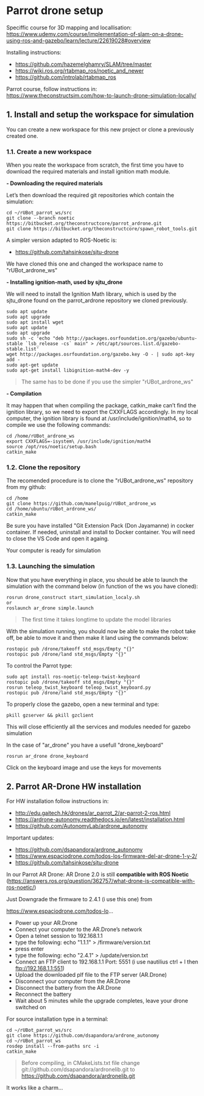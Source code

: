 # Parrot drone setup

Speciffic course for 3D mapping and locallisation:
https://www.udemy.com/course/implementation-of-slam-on-a-drone-using-ros-and-gazebo/learn/lecture/22619028#overview

Installing instructions:
- https://github.com/hazemelghamry/SLAM/tree/master
- https://wiki.ros.org/rtabmap_ros/noetic_and_newer
- https://github.com/introlab/rtabmap_ros

Parrot course, follow instructions in:
https://www.theconstructsim.com/how-to-launch-drone-simulation-locally/

## **1. Install and setup the workspace for simulation**
You can create a new workspace for this new project or clone a previously created one.

### **1.1. Create a new workspace**
When you reate the workspace from scratch, the first time you have to download the required materials and install ignition math module.

**- Downloading the required materials**

Let’s then download the required git repositories which contain the simulation:
```shell
cd ~/rUBot_parrot_ws/src
git clone --branch noetic https://bitbucket.org/theconstructcore/parrot_ardrone.git
git clone https://bitbucket.org/theconstructcore/spawn_robot_tools.git
```
A simpler version adapted to ROS-Noetic is:
- https://github.com/tahsinkose/sjtu-drone

We have cloned this one and changed the workspace name to "rUBot_ardrone_ws"

**- Installing ignition-math, used by sjtu_drone**

We will need to install the Ignition Math library, which is used by the sjtu_drone found on the parrot_ardrone repository we cloned previously.
```shell
sudo apt update
sudo apt upgrade
sudo apt install wget
sudo apt update
sudo apt upgrade
sudo sh -c 'echo "deb http://packages.osrfoundation.org/gazebo/ubuntu-stable `lsb_release -cs` main" > /etc/apt/sources.list.d/gazebo-stable.list'
wget http://packages.osrfoundation.org/gazebo.key -O - | sudo apt-key add -
sudo apt-get update
sudo apt-get install libignition-math4-dev -y
```
> The same has to be done if you use the simpler "rUBot_ardrone_ws"

**- Compilation**

It may happen that when compiling the package, catkin_make can’t find the ignition library, so we need to export the CXXFLAGS accordingly. In my local computer, the ignition library is found at /usr/include/ignition/math4, so to compile we use the following commands:
```shell
cd /home/rUBot_ardrone_ws
export CXXFLAGS=-isystem\ /usr/include/ignition/math4
source /opt/ros/noetic/setup.bash
catkin_make
```

### **1.2. Clone the repository**
The recomended procedure is to clone the "rUBot_ardrone_ws" repository from my github:
```shell
cd /home
git clone https://github.com/manelpuig/rUBot_ardrone_ws
cd /home/ubuntu/rUBot_ardrone_ws/
catkin_make
```
Be sure you have installed "Git Extension Pack (Don Jayamanne) in cocker container. If needed, uninstall and install to Docker container. You will need to close the VS Code and open it againg.

Your computer is ready for simulation

### **1.3. Launching the simulation**

Now that you have everything in place, you should be able to launch the simulation with the command below (in function of the ws you have cloned):
```shell
rosrun drone_construct start_simulation_localy.sh
or
roslaunch ar_drone simple.launch
```
>The first time it takes longtime to update the model libraries

With the simulation running, you should now be able to make the robot take off, be able to move it and then make it land using the commands below:
```shell
rostopic pub /drone/takeoff std_msgs/Empty "{}"
rostopic pub /drone/land std_msgs/Empty "{}"
```
To control the Parrot type:
```shell
sudo apt install ros-noetic-teleop-twist-keyboard
rostopic pub /drone/takeoff std_msgs/Empty "{}"
rosrun teleop_twist_keyboard teleop_twist_keyboard.py
rostopic pub /drone/land std_msgs/Empty "{}"
```
To properly close the gazebo, open a new terminal and type:
```shell
pkill gzserver && pkill gzclient
```
This will close efficiently all the services and modules needed for gazebo simulation

In the case of "ar_drone" you have a usefull "drone_keyboard"
```shell
rosrun ar_drone drone_keyboard
```
Click on the keyboard image and use the keys for movements
## **2. Parrot AR-Drone HW installation**

For HW installation follow instructions in:
- http://edu.gaitech.hk/drones/ar_parrot_2/ar-parrot-2-ros.html
- https://ardrone-autonomy.readthedocs.io/en/latest/installation.html
- https://github.com/AutonomyLab/ardrone_autonomy

Important updates:
- https://github.com/dsapandora/ardrone_autonomy
- https://www.espaciodrone.com/todos-los-firmware-del-ar-drone-1-y-2/
- https://github.com/tahsinkose/sjtu-drone

In our Parrot AR Drone:
AR Drone 2.0 is still **compatible with ROS Noetic** (https://answers.ros.org/question/362757/what-drone-is-compatible-with-ros-noetic/)

Just Downgrade the firmware to 2.4.1 (i use this one) from

https://www.espaciodrone.com/todos-lo...

- Power up your AR.Drone
- Connect your computer to the AR.Drone’s network
- Open a telnet session to 192.168.1.1
- type the following: echo "1.1.1" > /firmware/version.txt
- press enter
- type the following: echo "2.4.1" > /update/version.txt
- Connect an FTP client to 192.168.1.1 Port: 5551 (i use nautilius ctrl + l then ftp://192.168.1.1:551)
- Upload the downloaded plf file to the FTP server (AR.Drone)
- Disconnect your computer from the AR.Drone
- Disconnect the battery from the AR.Drone
- Reconnect the battery
- Wait about 5 minutes while the upgrade completes, leave your drone switched on

For source installation type in a terminal:
```shell
cd ~/rUBot_parrot_ws/src
git clone https://github.com/dsapandora/ardrone_autonomy
cd ~/rUBot_parrot_ws
rosdep install --from-paths src -i
catkin_make
```
> Before compiling, in CMakeLists.txt file change git://github.com/dsapandora/ardronelib.git to https://github.com/dsapandora/ardronelib.git

It works like a charm...